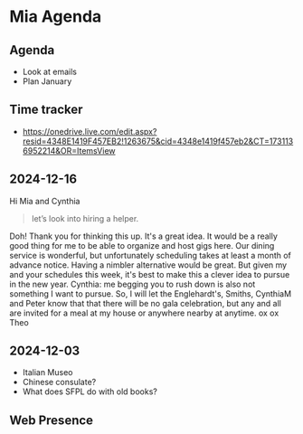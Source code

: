 # Mia Agenda

## Agenda

* Look at emails
* Plan January 

## Time tracker

* https://onedrive.live.com/edit.aspx?resid=4348E1419F457EB2!1263675&cid=4348e1419f457eb2&CT=1731136952214&OR=ItemsView


## 2024-12-16

Hi Mia and Cynthia

>let’s look into hiring a helper.

Doh! Thank you for thinking this up. It's a great idea. It would be a really good thing for me to be able to organize and host gigs here. Our dining service is wonderful, but unfortunately scheduling takes at least a month of advance notice. Having a nimbler alternative would be great.
But given my and your schedules this week, it's best to make this a clever idea to pursue in the new year.
Cynthia: me begging you to rush down is also not something I want to pursue.
So, I will let the Englehardt's, Smiths, CynthiaM and Peter know that that there will be no gala celebration, but any and all are invited for a meal at my house or anywhere nearby at anytime.
ox ox
Theo

## 2024-12-03

* Italian Museo
* Chinese consulate?
* What does SFPL do with old books?

## Web Presence

